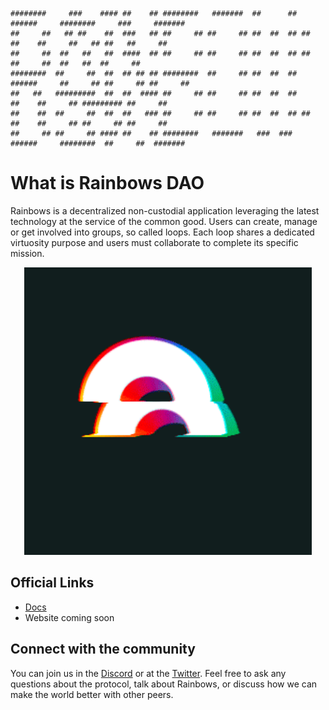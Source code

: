 ```
########     ###    #### ##    ## ########   #######  ##      ##  ######     ########     ###     #######
##     ##   ## ##    ##  ###   ## ##     ## ##     ## ##  ##  ## ##    ##    ##     ##   ## ##   ##     ##
##     ##  ##   ##   ##  ####  ## ##     ## ##     ## ##  ##  ## ##          ##     ##  ##   ##  ##     ##
########  ##     ##  ##  ## ## ## ########  ##     ## ##  ##  ##  ######     ##     ## ##     ## ##     ##
##   ##   #########  ##  ##  #### ##     ## ##     ## ##  ##  ##       ##    ##     ## ######### ##     ##
##    ##  ##     ##  ##  ##   ### ##     ## ##     ## ##  ##  ## ##    ##    ##     ## ##     ## ##     ##
##     ## ##     ## #### ##    ## ########   #######   ###  ###   ######     ########  ##     ##  #######
```

# What is Rainbows DAO

Rainbows is a decentralized non-custodial application leveraging the latest technology at the service of the common good. Users can create, manage or get involved into groups, so called loops. Each loop shares a dedicated virtuosity purpose and users must collaborate to complete its specific mission.

<p align="center">
  <img width="460" height="460" src="img/logo.gif" alt="logo">
</p>

## Official Links

- [Docs](https://blockswan-hq.gitbook.io/rainbows-dao/)
- Website coming soon

## Connect with the community

You can join us in the [Discord]() or at the [Twitter](). Feel free to ask any questions about the protocol, talk about Rainbows, or discuss how we can make the world better with other peers.
